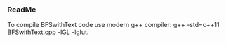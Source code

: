 ### ReadMe
To compile BFSwithText code use modern g++ compiler: g++ -std=c++11 BFSwithText.cpp -lGL -lglut.  

